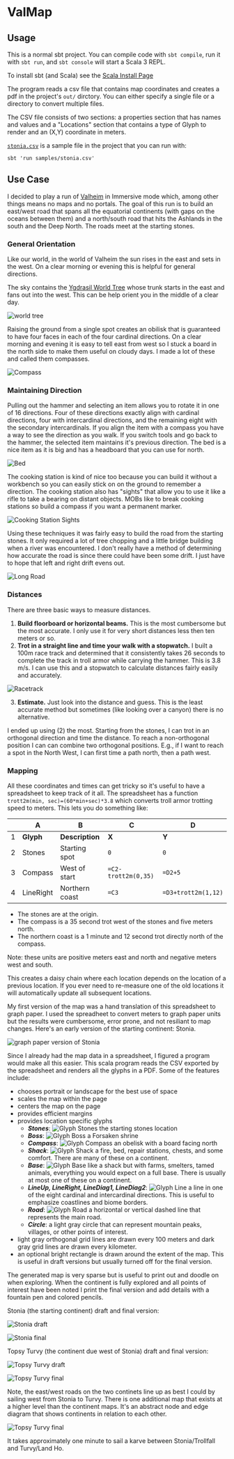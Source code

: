 # ValMap

## Usage

This is a normal sbt project. You can compile code with `sbt compile`, run it with `sbt run`, and `sbt console` will start a Scala 3 REPL.

To install sbt (and Scala) see the [Scala Install Page](https://www.scala-lang.org/download/)

The program reads a csv file that contains map coordinates and creates a pdf in the project's `out/` dirctory. You can either specify a single file or a directory to convert multiple files.

The CSV file consists of two sections: a properties section that has names and values and a "Locations" section that contains a type of Glyph to render and an (X,Y) coordinate in meters.

[`stonia.csv`](samples/stonia.csv) is a sample file in the project that you can run with:

    sbt 'run samples/stonia.csv'

## Use Case

I decided to play a run of [Valheim](https://www.valheimgame.com/) in Immersive mode which, among other things means no maps and no portals. The goal of this run is to build an east/west road that spans all the equatorial continents (with gaps on the oceans between them) and a north/south road that hits the Ashlands in the south and the Deep North. The roads meet at the starting stones.

### General Orientation

Like our world, in the world of Valheim the sun rises in the east and sets in the west. On a clear morning or evening this is helpful for general directions.

The sky contains the [Ygdrasil World Tree](https://www.reddit.com/r/valheim/comments/17pnu04/yggdrasil_overlaid_on_the_map/) whose trunk starts in the east and fans out into the west. This can be help orient you in the middle of a clear day.

![world tree](http://kleemann.org/valheim/valmap-readme/world-tree.png)

Raising the ground from a single spot creates an obilisk that is guaranteed to have four faces in each of the four cardinal directions. On a clear morning and evening it is easy to tell east from west so I stuck a board in the north side to make them useful on cloudy days. I made a lot of these and called them compasses.

![Compass](http://kleemann.org/valheim/valmap-readme/compass.png)

### Maintaining Direction

Pulling out the hammer and selecting an item allows you to rotate it in one of 16 directions. Four of these directions exactly align with cardinal directions, four with intercardinal directions, and the remaining eight with the secondary intercardinals. If you align the item with a compass you have a way to see the direction as you walk. If you switch tools and go back to the hammer, the selected item maintains it's previous direction. The bed is a nice item as it is big and has a headboard that you can use for north.

![Bed](http://kleemann.org/valheim/valmap-readme/bed.png)

The cooking station is kind of nice too because you can build it without a workbench so you can easily stick on on the ground to remember a direction. The cooking station also has "sights" that allow you to use it like a rifle to take a bearing on distant objects. MOBs like to break cooking stations so build a compass if you want a permanent marker.

![Cooking Station Sights](http://kleemann.org/valheim/valmap-readme/cooking-station-sights.png)

Using these techniques it was fairly easy to build the road from the starting stones. It only required a lot of tree chopping and a little bridge building when a river was encountered. I don't really have a method of determining how accurate the road is since there could have been some drift. I just have to hope that left and right drift evens out.

![Long Road](http://kleemann.org/valheim/valmap-readme/long-road.png)

### Distances

There are three basic ways to measure distances.

1. **Build floorboard or horizontal beams.** This is the most cumbersome but the most accurate. I only use it for very short distances less then ten meters or so.
2. **Trot in a straight line and time your walk with a stopwatch.** I built a 100m race track and determined that it consistently takes 26 seconds to complete the track in troll armor while carrying the hammer. This is 3.8 m/s. I can use this and a stopwatch to calculate distances fairly easily and accurately.

![Racetrack](http://kleemann.org/valheim/valmap-readme/racetrack.png)

3. **Estimate.** Just look into the distance and guess. This is the least accurate method but sometimes (like looking over a canyon) there is no alternative.

I ended up using (2) the most. Starting from the stones, I can trot in an orthogonal direction and time the distance. To reach a non-orthogonal position I can can combine two orthogonal positions. E.g., if I want to reach a spot in the North West, I can first time a path north, then a path west.

### Mapping

All these coordinates and times can get tricky so it's useful to have a spreadsheet to keep track of it all. The spreadsheet has a function ```trott2m(min, sec)=(60*min+sec)*3.8``` which converts troll armor trotting speed to meters. This lets you do something like:

| | A | B | C | D |
| -- | ------- | -------------------- | ---------- | ------- |
| 1 | **Glyph** | **Description** | **X** | **Y** |
| 2 | Stones | Starting spot | `0` | `0` |
| 3 | Compass | West of start | `=C2-trott2m(0,35)` | `=D2+5` |
| 4 | LineRight | Northern coast | `=C3` | `=D3+trott2m(1,12)` |

* The stones are at the origin.
* The compass is a 35 second trot west of the stones and five meters north.
* The northern coast is a 1 minute and 12 second trot directly north of the compass.

Note: these units are positive meters east and north and negative meters west and south.

This creates a daisy chain where each location depends on the location of a previous location. If you ever need to re-measure one of the old locations it will automatically update all subsequent locations.

My first version of the map was a hand translation of this spreadsheet to graph paper. I used the spreadheet to convert meters to graph paper units but the results were cumbersome, error prone, and not resiliant to map changes. Here's an early version of the starting continent: Stonia.

![graph paper version of Stonia](http://kleemann.org/valheim/valmap-readme/stonia-graph.png)

Since I already had the map data in a spreadsheet, I figured a program would make all this easier. This scala program reads the CSV exported by the spreadsheet and renders all the glyphs in a PDF. Some of the features include:

* chooses portrait or landscape for the best use of space
* scales the map within the page
* centers the map on the page
* provides efficient margins
* provides location specific glyphs
  * ***Stones***: ![Glyph Stones](http://kleemann.org/valheim/valmap-readme/glyph-stones.png) the starting stones location
  * ***Boss***: ![Glyph Boss](http://kleemann.org/valheim/valmap-readme/glyph-boss.png) a Forsaken shrine
  * ***Compass***: ![Glyph Compass](http://kleemann.org/valheim/valmap-readme/glyph-compass.png) an obelisk with a board facing north
  * ***Shack***: ![Glyph Shack](http://kleemann.org/valheim/valmap-readme/glyph-shack.png) a fire, bed, repair stations, chests, and some comfort. There are many of these on a continent.
  * ***Base***: ![Glyph Base](http://kleemann.org/valheim/valmap-readme/glyph-base.png) like a shack but with farms, smelters, tamed animals, everything you would expect on a full base. There is usually at most one of these on a continent.
  * ***LineUp, LineRight, LineDiag1, LineDiag2***: ![Glyph Line](http://kleemann.org/valheim/valmap-readme/glyph-line.png) a line in one of the eight cardinal and intercardinal directions. This is useful to emphasize coastlines and biome borders.
  * ***Road***: ![Glyph Road](http://kleemann.org/valheim/valmap-readme/glyph-road.png) a horizontal or vertical dashed line that represents the main road.
  * ***Circle***: a light gray circle that can represent mountain peaks, villages, or other points of interest.
* light gray orthogonal grid lines are drawn every 100 meters and dark gray grid lines are drawn every kilometer.
* an optional bright rectangle is drawn around the extent of the map. This is useful in draft versions but usually turned off for the final version.

The generated map is very sparse but is useful to print out and doodle on when exploring. When the continent is fully explored and all points of interest have been noted I print the final version and add details with a fountain pen and colored pencils.

Stonia (the starting continent) draft and final version:

![Stonia draft](http://kleemann.org/valheim/valmap-readme/stonia-draft.png)

![Stonia final](http://kleemann.org/valheim/valmap-readme/stonia-final.png)

Topsy Turvy (the continent due west of Stonia) draft and final version:

![Topsy Turvy draft](http://kleemann.org/valheim/valmap-readme/topsyturvy-draft.png)

![Topsy Turvy final](http://kleemann.org/valheim/valmap-readme/topsyturvy-final.png)

Note, the east/west roads on the two continets line up as best I could by sailing west from Stonia to Turvy. There is one additional map that exists at a higher level than the continent maps. It's an abstract node and edge diagram that shows continents in relation to each other.

![Topsy Turvy final](http://kleemann.org/valheim/valmap-readme/topmap-cropped.svg)

It takes approximately one minute to sail a karve between Stonia/Trollfall and Turvy/Land Ho.
